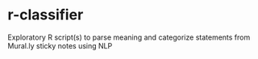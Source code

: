 # r-classifier
Exploratory R script(s) to parse meaning and categorize statements from Mural.ly sticky notes using NLP
